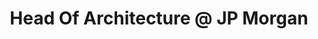 ---
i: michele_sollecito

name: Michele Sollecito
title: Head Of Architecture @ JP Morgan
about: 
location: London, United Kingdom
specialities:
    - 
    - 
tech-stack: 

linkedin: https://www.linkedin.com/in/michelesollecito/
twitter: 
website: 
---